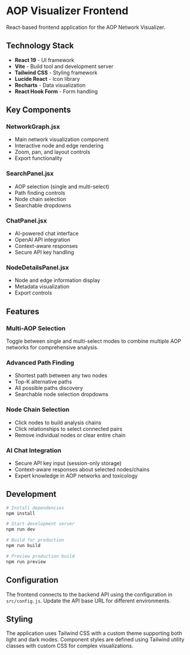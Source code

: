 # AOP Visualizer Frontend

React-based frontend application for the AOP Network Visualizer.

## Technology Stack

- **React 19** - UI framework
- **Vite** - Build tool and development server
- **Tailwind CSS** - Styling framework
- **Lucide React** - Icon library
- **Recharts** - Data visualization
- **React Hook Form** - Form handling

## Key Components

### NetworkGraph.jsx
- Main network visualization component
- Interactive node and edge rendering
- Zoom, pan, and layout controls
- Export functionality

### SearchPanel.jsx
- AOP selection (single and multi-select)
- Path finding controls
- Node chain selection
- Searchable dropdowns

### ChatPanel.jsx
- AI-powered chat interface
- OpenAI API integration
- Context-aware responses
- Secure API key handling

### NodeDetailsPanel.jsx
- Node and edge information display
- Metadata visualization
- Export controls

## Features

### Multi-AOP Selection
Toggle between single and multi-select modes to combine multiple AOP networks for comprehensive analysis.

### Advanced Path Finding
- Shortest path between any two nodes
- Top-K alternative paths
- All possible paths discovery
- Searchable node selection dropdowns

### Node Chain Selection
- Click nodes to build analysis chains
- Click relationships to select connected pairs
- Remove individual nodes or clear entire chain

### AI Chat Integration
- Secure API key input (session-only storage)
- Context-aware responses about selected nodes/chains
- Expert knowledge in AOP networks and toxicology

## Development

```bash
# Install dependencies
npm install

# Start development server
npm run dev

# Build for production
npm run build

# Preview production build
npm run preview
```

## Configuration

The frontend connects to the backend API using the configuration in `src/config.js`. Update the API base URL for different environments.

## Styling

The application uses Tailwind CSS with a custom theme supporting both light and dark modes. Component styles are defined using Tailwind utility classes with custom CSS for complex visualizations.

